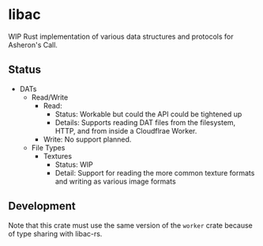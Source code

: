 # libac

WIP Rust implementation of various data structures and protocols for Asheron's Call.

## Status

- DATs
  - Read/Write
    - Read:
      - Status: Workable but could the API could be tightened up
      - Details: Supports reading DAT files from the filesystem, HTTP, and from inside a Cloudflrae Worker.
    - Write: No support planned.
  - File Types
    - Textures
      - Status: WIP
      - Detail: Support for reading the more common texture formats and writing as various image formats

## Development

Note that this crate must use the same version of the `worker` crate because of type sharing with libac-rs.
